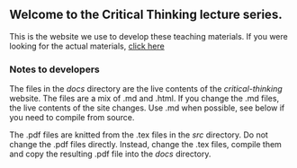 ## Welcome to the Critical Thinking lecture series. 


This is the website we use to develop these teaching materials. If you
were looking for the actual materials, [click
here](https://ajwills72.github.io/critical-thinking/)

### Notes to developers

The files in the _docs_ directory are the live contents of the
_critical-thinking_ website. The files are a mix of .md and .html. If
you change the .md files, the live contents of the site changes. Use
.md when possible, see below if you need to compile from source.

The .pdf files are knitted from the .tex files in the _src_
directory. Do not change the .pdf files directly. Instead, change the
.tex files, compile them and copy the resulting .pdf file into the
_docs_ directory.
